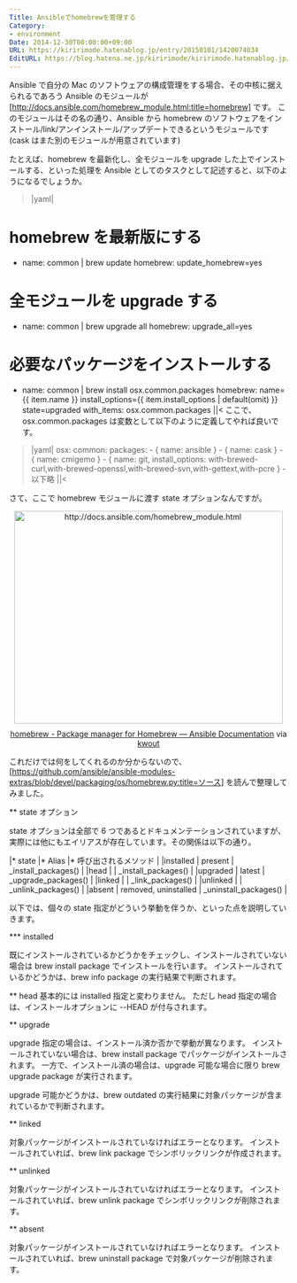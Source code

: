 ```yaml
---
Title: Ansibleでhomebrewを管理する
Category:
- environment
Date: 2014-12-30T00:00:00+09:00
URL: https://kiririmode.hatenablog.jp/entry/20150101/1420074034
EditURL: https://blog.hatena.ne.jp/kiririmode/kiririmode.hatenablog.jp/atom/entry/8454420450078628985
---
```


Ansible で自分の Mac のソフトウェアの構成管理をする場合、その中核に据えられるであろう Ansible のモジュールが [http://docs.ansible.com/homebrew_module.html:title=homebrew] です。
このモジュールはその名の通り、Ansible から homebrew のソフトウェアをインストール/link/アンインストール/アップデートできるというモジュールです (cask はまた別のモジュールが用意されています)

たとえば、homebrew を最新化し、全モジュールを upgrade した上でインストールする、といった処理を Ansible としてのタスクとして記述すると、以下のようになるでしょうか。
>|yaml|
# homebrew を最新版にする
- name: common | brew update
  homebrew: update_homebrew=yes

# 全モジュールを upgrade する
- name: common | brew upgrade all
  homebrew: upgrade_all=yes

# 必要なパッケージをインストールする
- name: common | brew install osx.common.packages
  homebrew: name={{ item.name }}
    install_options={{ item.install_options | default(omit) }}
    state=upgraded
  with_items: osx.common.packages
||<
ここで、osx.common.packages は変数として以下のように定義してやれば良いです。
>|yaml|
osx:
  common:
    packages:
      - { name: ansible }
      - { name: cask }
      - { name: cmigemo }
      - { name: git, install_options: with-brewed-curl,with-brewed-openssl,with-brewed-svn,with-gettext,with-pcre }
      - 以下略
||<

さて、ここで homebrew モジュールに渡す state オプションなんですが。

<div class="kwout" style="text-align: center;"><img src="http://kwout.com/cutout/9/am/5m/v7g_bor.jpg" alt="http://docs.ansible.com/homebrew_module.html" title="homebrew - Package manager for Homebrew — Ansible Documentation" width="486" height="384" style="border: none;" usemap="#map_9am5mv7g" /><map id="map_9am5mv7g" name="map_9am5mv7g"><area coords="14,1,80,25" href="http://docs.ansible.com/homebrew_module.html#id2" alt="" shape="rect" /><area coords="14,379,97,383" href="http://docs.ansible.com/homebrew_module.html#id3" alt="" shape="rect" /></map><p style="margin-top: 10px; text-align: center;"><a href="http://docs.ansible.com/homebrew_module.html">homebrew - Package manager for Homebrew — Ansible Documentation</a> via <a href="http://kwout.com/quote/9am5mv7g">kwout</a></p></div>

これだけでは何をしてくれるのか分からないので、[https://github.com/ansible/ansible-modules-extras/blob/devel/packaging/os/homebrew.py:title=ソース] を読んで整理してみました。

** state オプション

state オプションは全部で 6 つであるとドキュメンテーションされていますが、実際には他にもエイリアスが存在しています。その関係は以下の通り。

|* state   |* Alias |* 呼び出されるメソッド |
|installed | present   |         _install_packages() |
|head      |           |                _install_packages()  |
|upgraded  | latest    |          _upgrade_packages()  |
|linked    |           |              _link_packages()  |
|unlinked  |           |            _unlink_packages()  |
|absent    | removed, uninstalled | _uninstall_packages() |

以下では、個々の state 指定がどういう挙動を伴うか、といった点を説明していきます。

*** installed

既にインストールされているかどうかをチェックし、インストールされていない場合は brew install package でインストールを行います。
インストールされているかどうかは、brew info package の実行結果で判断されます。

** head
基本的には installed 指定と変わりません。
ただし head 指定の場合は、インストールオプションに --HEAD が付与されます。

** upgrade

upgrade 指定の場合は、インストール済か否かで挙動が異なります。
インストールされていない場合は、brew install package でパッケージがインストールされます。
一方で、インストール済の場合は、upgrade 可能な場合に限り brew upgrade package が実行されます。

upgrade 可能かどうかは、brew outdated の実行結果に対象パッケージが含まれているかで判断されます。

** linked

対象パッケージがインストールされていなければエラーとなります。
インストールされていれば、brew link package でシンボリックリンクが作成されます。

** unlinked

対象パッケージがインストールされていなければエラーとなります。
インストールされていれば、brew unlink package でシンボリックリンクが削除されます。

** absent

対象パッケージがインストールされていなければエラーとなります。
インストールされていれば、brew uninstall package で対象パッケージが削除されます。
